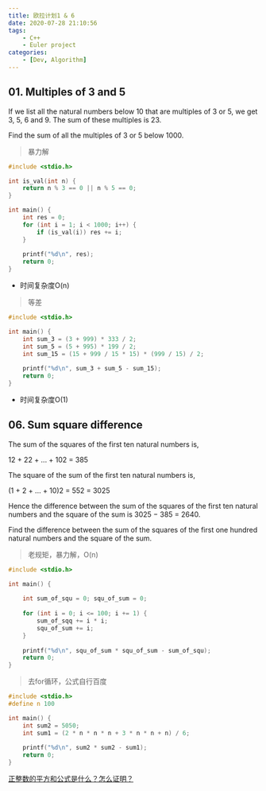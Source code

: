 ```yaml
---
title: 欧拉计划1 & 6
date: 2020-07-28 21:10:56
tags:
    - C++
    - Euler project
categories:
    - [Dev, Algorithm]
---
```




## **01. Multiples of 3 and 5**

If we list all the natural numbers below 10 that are multiples of 3 or 5, we get 3, 5, 6 and 9. The sum of these multiples is 23.

Find the sum of all the multiples of 3 or 5 below 1000.



>    暴力解 

``` c++
#include <stdio.h>

int is_val(int n) {
    return n % 3 == 0 || n % 5 == 0;
}

int main() {
    int res = 0;
    for (int i = 1; i < 1000; i++) {
        if (is_val(i)) res += i;
    }
    
    printf("%d\n", res);
    return 0;
}
```

*   时间复杂度O(n)



>   等差

``` c++
#include <stdio.h>

int main() {
    int sum_3 = (3 + 999) * 333 / 2;
    int sum_5 = (5 + 995) * 199 / 2;
    int sum_15 = (15 + 999 / 15 * 15) * (999 / 15) / 2;
    
    printf("%d\n", sum_3 + sum_5 - sum_15);
    return 0;
}
```

*   时间复杂度O(1)



## **06. Sum square difference**

The sum of the squares of the first ten natural numbers is,

12 + 22 + ... + 102 = 385

The square of the sum of the first ten natural numbers is,

(1 + 2 + ... + 10)2 = 552 = 3025

Hence the difference between the sum of the squares of the first ten natural numbers and the square of the sum is 3025 − 385 = 2640.

Find the difference between the sum of the squares of the first one hundred natural numbers and the square of the sum.



>   老规矩，暴力解，O(n)

``` c++
#include <stdio.h>

int main() {
    
    int sum_of_squ = 0; squ_of_sum = 0;
    
    for (int i = 0; i <= 100; i += 1) {
        sum_of_sqq += i * i;
        squ_of_sum += i;
    }
    
    printf("%d\n", squ_of_sum * squ_of_sum - sum_of_squ);
    return 0;
}
```



>   去for循环，公式自行百度

``` c++
#include <stdio.h>
#define n 100

int main() {
    int sum2 = 5050;
    int sum1 = (2 * n * n * n + 3 * n * n + n) / 6;
    
    printf("%d\n", sum2 * sum2 - sum1);
    return 0;
}
```

[正整数的平方和公式是什么？怎么证明？](https://www.zhihu.com/question/32253765)

